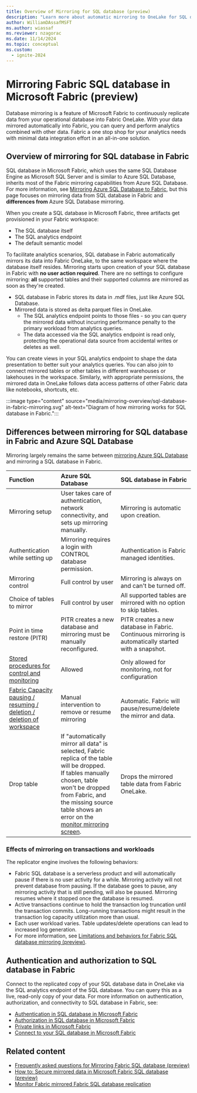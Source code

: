 ```yaml
---
title: Overview of Mirroring for SQL database (preview)
description: "Learn more about automatic mirroring to OneLake for SQL database in Fabric."
author: WilliamDAssafMSFT
ms.author: wiassaf
ms.reviewer: nzagorac
ms.date: 11/14/2024
ms.topic: conceptual
ms.custom:
  - ignite-2024
---
```

# Mirroring Fabric SQL database in Microsoft Fabric (preview)

Database mirroring is a feature of Microsoft Fabric to continuously replicate data from your operational database into Fabric OneLake. With your data mirrored automatically into Fabric, you can query and perform analytics combined with other data. Fabric a one stop shop for your analytics needs with minimal data integration effort in an all-in-one solution.

## Overview of mirroring for SQL database in Fabric

SQL database in Microsoft Fabric, which uses the same SQL Database Engine as Microsoft SQL Server and is similar to Azure SQL Database, inherits most of the Fabric mirroring capabilities from Azure SQL Database. For more information, see [Mirroring Azure SQL Database to Fabric](../mirrored-database/azure-sql-database.md), but this page focuses on mirroring data from SQL database in Fabric and **differences from** Azure SQL Database mirroring.

When you create a SQL database in Microsoft Fabric, three artifacts get provisioned in your Fabric workspace:

- The SQL database itself
- The SQL analytics endpoint
- The default semantic model

To facilitate analytics scenarios, SQL database in Fabric automatically mirrors its data into Fabric OneLake, to the same workspace where the database itself resides. Mirroring starts upon creation of your SQL database in Fabric with **no user action required**. There are no settings to configure mirroring: **all** supported tables and their supported columns are mirrored as soon as they're created.

- SQL database in Fabric stores its data in .mdf files, just like Azure SQL Database.
- Mirrored data is stored as delta parquet files in OneLake.
    - The SQL analytics endpoint points to those files - so you can query the mirrored data without incurring performance penalty to the primary workload from analytics queries.
    - The data accessed via the SQL analytics endpoint is read only, protecting the operational data source from accidental writes or deletes as well.

You can create views in your SQL analytics endpoint to shape the data presentation to better suit your analytics queries. You can also join to connect mirrored tables or other tables in different warehouses or lakehouses in the workspace. Similarly, with appropriate permissions, the mirrored data in OneLake follows data access patterns of other Fabric data like notebooks, shortcuts, etc.

:::image type="content" source="media/mirroring-overview/sql-database-in-fabric-mirroring.svg" alt-text="Diagram of how mirroring works for SQL database in Fabric.":::

## Differences between mirroring for SQL database in Fabric and Azure SQL Database

Mirroring largely remains the same between [mirroring Azure SQL Database](../mirrored-database/azure-sql-database.md) and mirroring a SQL database in Fabric.

| Function | Azure SQL Database | SQL database in Fabric |
|:--|:--|:--|
| Mirroring setup | User takes care of authentication, network connectivity, and sets up mirroring manually. | Mirroring is automatic upon creation. |
| Authentication while setting up | Mirroring requires a login with CONTROL database permission. | Authentication is Fabric managed identities. |
| Mirroring control          | Full control by user  | Mirroring is always on and can't be turned off.  |
| Choice of tables to mirror | Full control by user  | All supported tables are mirrored with no option to skip tables. |
| Point in time restore (PITR) | PITR creates a new database and mirroring must be manually reconfigured. | PITR creates a new database in Fabric. Continuous mirroring is automatically started with a snapshot. |
| [Stored procedures for control and monitoring](/sql/relational-databases/system-stored-procedures/sp-change-feed-enable-db?view=fabric&preserve-view=true) | Allowed | Only allowed for monitoring, not for configuration |
| [Fabric Capacity pausing / resuming / deletion / deletion of workspace](/sql/relational-databases/system-stored-procedures/sp-change-feed-enable-db?view=fabric&preserve-view=true) | Manual intervention to remove or resume mirroring | Automatic. Fabric will pause/resume/delete the mirror and data. |
| Drop table | If "automatically mirror all data" is selected, Fabric replica of the table will be dropped.<br/>If tables manually chosen, table won't be dropped from Fabric, and the missing source table shows an error on the [monitor mirroring screen](../mirrored-database/monitor.md). | Drops the mirrored table data from Fabric OneLake. |

### Effects of mirroring on transactions and workloads

The replicator engine involves the following behaviors:

- Fabric SQL database is a serverless product and will automatically pause if there is no user activity for a while. Mirroring activity will not prevent database from pausing. If the database goes to pause, any mirroring activity that is still pending, will also be paused. Mirroring resumes where it stopped once the database is resumed.
- Active transactions continue to hold the transaction log truncation until the transaction commits. Long-running transactions might result in the transaction log capacity utilization more than usual.
- Each user workload varies. Table updates/delete operations can lead to increased log generation.
- For more information, see [Limitations and behaviors for Fabric SQL database mirroring (preview)](mirroring-limitations.md).

## Authentication and authorization to SQL database in Fabric

Connect to the replicated copy of your SQL database data in OneLake via the SQL analytics endpoint of the SQL database. You can query this as a live, read-only copy of your data. For more information on authentication, authorization, and connectivity to SQL database in Fabric, see:

- [Authentication in SQL database in Microsoft Fabric](authentication.md)
- [Authorization in SQL database in Microsoft Fabric](authorization.md)
- [Private links in Microsoft Fabric](../../security/security-private-links-overview.md)
- [Connect to your SQL database in Microsoft Fabric](connect.md)

## Related content

- [Frequently asked questions for Mirroring Fabric SQL database (preview)](mirroring-faq.yml)
- [How to: Secure mirrored data in Microsoft Fabric SQL database (preview)](mirroring-secure.md)
- [Monitor Fabric mirrored Fabric SQL database replication](mirroring-monitor.md)
